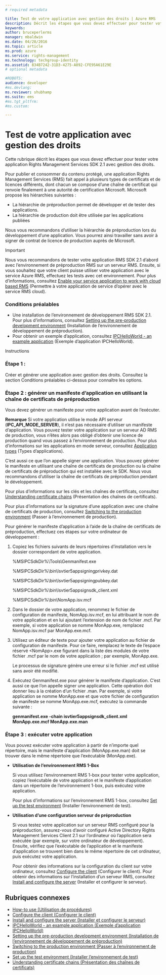 ```yaml
---
# required metadata

title: Test de votre application avec gestion des droits | Azure RMS
description: Décrit les étapes que vous devez effectuer pour tester votre application RMS SDK 2.1 avec gestion des droits.
keywords:
author: bruceperlerms
manager: mbaldwin
ms.date: 04/28/2016
ms.topic: article
ms.prod: azure
ms.service: rights-management
ms.technology: techgroup-identity
ms.assetid: 834B7242-31D3-4275-A892-CFE95A61E29E
# optional metadata

#ROBOTS:
audience: developer
#ms.devlang:
ms.reviewer: shubhamp
ms.suite: ems
#ms.tgt_pltfrm:
#ms.custom:

---
```


# Test de votre application avec gestion des droits

Cette rubrique décrit les étapes que vous devez effectuer pour tester votre application Rights Management Services SDK 2.1 avec gestion des droits.

Pour publier et consommer du contenu protégé, une application Rights Management Services (RMS) fait appel à plusieurs types de certificats et de licences différents, dont chacun se compose d’une chaîne de certificat qui renvoie finalement à une autorité de certification Microsoft. Microsoft propose les hiérarchies suivantes :

-   La hiérarchie de préproduction permet de développer et de tester des applications.
-   La hiérarchie de production doit être utilisée par les applications publiées

Nous vous recommandons d’utiliser la hiérarchie de préproduction lors du développement d’une application. Vous pourrez ainsi travailler sans avoir à signer de contrat de licence de production auprès de Microsoft.

> [!IMPORTANT]
> Nous vous recommandons de tester votre application RMS SDK 2.1 d’abord avec l’environnement de préproduction RMS sur un serveur RMS. Ensuite, si vous souhaitez que votre client puisse utiliser votre application avec le service Azure RMS, effectuez les tests avec cet environnement. Pour plus d’informations, consultez [Enable your service application to work with cloud based RMS](how-to-use-file-api-with-aadrm-cloud.md) (Permettre à votre application de service d’opérer avec le service RMS cloud).

 

### Conditions préalables

-   Une installation de l’environnement de développement RMS SDK 2.1. Pour plus d’informations, consultez [Setting up the pre-production development environment](how-to-set-up-the-pre-production-development-environment.md) (Installation de l’environnement de développement de préproduction).
-   Pour obtenir un exemple d’application, consultez [IPCHelloWorld - an example application](how-to-build-your-first-application.md) (Exemple d’application IPCHelloWorld).

Instructions

### Étape 1 :

Créer et générer une application avec gestion des droits. Consultez la section Conditions préalables ci-dessus pour connaître les options.

### Étape 2 : générer un manifeste d’application en utilisant la chaîne de certificats de préproduction

Vous devez générer un manifeste pour votre application avant de l’exécuter.

**Remarque**  Si votre application utilise le mode API serveur (**IPC\_API\_MODE\_SERVER**), il n’est pas nécessaire d’utiliser un manifeste d’application. Vous pouvez tester votre application sur un serveur AD RMS de production, vous n’êtes alors pas obligé d’obtenir une licence de production quand vous passez à l’environnement de production. Pour plus d’informations sur les applications en mode serveur, consultez [Application types](application-types.md) (Types d’applications).

 

C’est aussi ce que l’on appelle signer une application. Vous pouvez générer le manifeste en utilisant une chaîne de certificats de production ou la chaîne de certificats de préproduction qui est installée avec le SDK. Nous vous recommandons d’utiliser la chaîne de certificats de préproduction pendant le développement.

Pour plus d’informations sur les clés et les chaînes de certificats, consultez [Understanding certificate chains](understanding-certificate-chains.md) (Présentation des chaînes de certificats).

Pour plus d’informations sur la signature d’une application avec une chaîne de certificats de production, consultez [Switching to the production environment](switching-to-the-production-environment.md) (Passer à l’environnement de production).

Pour générer le manifeste d’application à l’aide de la chaîne de certificats de préproduction, effectuez ces étapes sur votre ordinateur de développement :

1.  Copiez les fichiers suivants de leurs répertoires d’installation vers le dossier correspondant de votre application.

    %MSIPCSdkDir%\\Tools\\Genmanifest.exe

    %MSIPCSdkDir%\\bin\\Isvtier5appsigningprivkey.dat

    %MSIPCSdkDir%\\bin\\Isvtier5appsigningpubkey.dat

    %MSIPCSdkDir%\\bin\\Isvtier5appsignsdk\_client.xml

    %MSIPCSdkDir%\\bin\\NomApp.isv.mcf

2.  Dans le dossier de votre application, renommez le fichier de configuration de manifeste, NomApp.isv.mcf, en lui attribuant le nom de votre application et en lui ajoutant l’extension de nom de fichier .mcf. Par exemple, si votre application se nomme MonApp.exe, remplacez NomApp.isv.mcf par MonApp.exe.mcf.

3.  Utilisez un éditeur de texte pour ajouter votre application au fichier de configuration de manifeste. Pour ce faire, remplacez le texte de l’espace réservé &lt;NomApp&gt;.exe figurant dans la liste des modules de votre fichier .mcf par le nom de votre application ; par exemple, MonApp.exe.

    Le processus de signature génère une erreur si le fichier .mcf est utilisé sans avoir été modifié.

4.  Exécutez Genmanifest.exe pour générer le manifeste d’application. C’est aussi ce que l’on appelle signer une application. Cette opération doit donner lieu à la création d’un fichier .man. Par exemple, si votre application se nomme MonApp.exe et que votre fichier de configuration de manifeste se nomme MonApp.exe.mcf, exécutez la commande suivante :

    **genmanifest.exe -chain isvtier5appsignsdk\_client.xml MonApp.exe.mcf MonApp.exe.man**

### Étape 3 : exécuter votre application

Vous pouvez exécuter votre application à partir de n’importe quel répertoire, mais le manifeste d’application (MonApp.exe.man) doit se trouver dans le même répertoire que l’exécutable (MonApp.exe).

-   **Utilisation de l’environnement RMS 1-Box**

    Si vous utilisez l’environnement RMS 1-box pour tester votre application, copiez l’exécutable de votre application et le manifeste d’application dans un répertoire de l’environnement 1-box, puis exécutez votre application.

    Pour plus d’informations sur l’environnement RMS 1-box, consultez [Set up the test environment](how-to-set-up-your-test-environment.md) (Installer l’environnement de test).

-   **Utilisation d’une configuration serveur de préproduction**

    Si vous testez votre application sur un serveur RMS configuré pour la préproduction, assurez-vous d’avoir configuré Active Directory Rights Management Services Client 2.1 sur l’ordinateur où l’application sera exécutée (par exemple, sur votre ordinateur de développement). Ensuite, vérifiez que l’exécutable de l’application et le manifeste d’application se trouvent bien dans le même répertoire de cet ordinateur, puis exécutez votre application.

    Pour obtenir des informations sur la configuration du client sur votre ordinateur, consultez [Configure the client](how-to-configure-the-ad-rms-client-2-0.md) (Configurer le client). Pour obtenir des informations sur l’installation d’un serveur RMS, consultez [Install and configure the server](how-to-install-and-configure-an-rms-server.md) (Installer et configurer le serveur).

## Rubriques connexes

* [How-to use (Utilisation de procédures)](how-to-use-msipc.md)
* [Configure the client (Configurer le client)](how-to-configure-the-ad-rms-client-2-0.md)
* [Install and configure the server (Installer et configurer le serveur)](how-to-install-and-configure-an-rms-server.md)
* [IPCHelloWorld - an example application (Exemple d’application IPCHelloWorld)](how-to-build-your-first-application.md)
* [Setting up the pre-production development environment (Installation de l’environnement de développement de préproduction)](how-to-set-up-the-pre-production-development-environment.md)
* [Switching to the production environment (Passer à l’environnement de production)](switching-to-the-production-environment.md)
* [Set up the test environment (Installer l’environnement de test)](how-to-set-up-your-test-environment.md)
* [Understanding certificate chains (Présentation des chaînes de certificats)](understanding-certificate-chains.md)
 

 





<!--HONumber=Apr16_HO4-->



